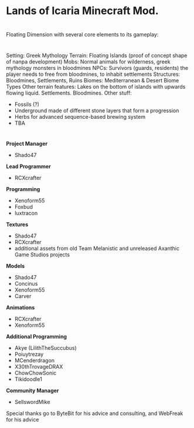 # Lands of Icaria Minecraft Mod.
#
Floating Dimension with several core elements to its gameplay:
#
Setting: Greek Mythology
Terrain: Floating Islands (proof of concept shape of nanpa development)
Mobs: Normal animals for wilderness, greek mythology monsters in bloodmines
NPCs: Survivors (guards, residents) the player needs to free from bloodmines, to inhabit settlements
Structures: Bloodmines, Settlements, Ruins
Biomes: Mediterranean & Desert Biome Types
Other terrain features: Lakes on the bottom of islands with upwards flowing liquid. Settlements. Bloodmines.
Other stuff:
- Fossils (?)
- Underground made of different stone layers that form a progression
- Herbs for advanced sequence-based brewing system
- TBA
#
**Project Manager**
- Shado47

**Lead Programmer**
- RCXcrafter

**Programming**
- Xenoform55
- Foxbud
- luxtracon

**Textures**
- Shado47
- RCXcrafter
- additional assets from old Team Melanistic and unreleased Axanthic Game Studios projects

**Models**
- Shado47
- Concinus
- Xenoform55
- Carver

**Animations**
- RCXcrafter
- Xenoform55

**Additional Programming**
- Akye (LilithTheSuccubus)
- Poiuytrezay
- MCenderdragon
- X30thTrovageDRAX
- ChowChowSonic
- Tikidoodle1

**Community Manager**
- SellswordMike

Special thanks go to ByteBit for his advice and consulting, and WebFreak for his advice

